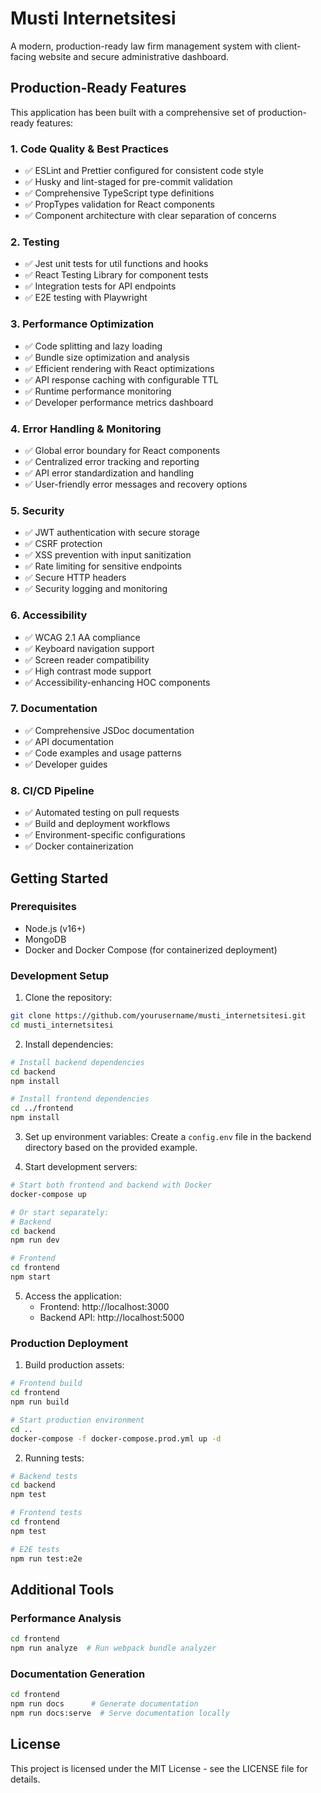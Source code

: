 # Musti Internetsitesi

A modern, production-ready law firm management system with client-facing website and secure administrative dashboard.

## Production-Ready Features

This application has been built with a comprehensive set of production-ready features:

### 1. Code Quality & Best Practices

- ✅ ESLint and Prettier configured for consistent code style
- ✅ Husky and lint-staged for pre-commit validation
- ✅ Comprehensive TypeScript type definitions
- ✅ PropTypes validation for React components
- ✅ Component architecture with clear separation of concerns

### 2. Testing

- ✅ Jest unit tests for util functions and hooks
- ✅ React Testing Library for component tests
- ✅ Integration tests for API endpoints
- ✅ E2E testing with Playwright

### 3. Performance Optimization

- ✅ Code splitting and lazy loading
- ✅ Bundle size optimization and analysis
- ✅ Efficient rendering with React optimizations
- ✅ API response caching with configurable TTL
- ✅ Runtime performance monitoring
- ✅ Developer performance metrics dashboard

### 4. Error Handling & Monitoring

- ✅ Global error boundary for React components
- ✅ Centralized error tracking and reporting
- ✅ API error standardization and handling
- ✅ User-friendly error messages and recovery options

### 5. Security

- ✅ JWT authentication with secure storage
- ✅ CSRF protection
- ✅ XSS prevention with input sanitization
- ✅ Rate limiting for sensitive endpoints
- ✅ Secure HTTP headers
- ✅ Security logging and monitoring

### 6. Accessibility

- ✅ WCAG 2.1 AA compliance
- ✅ Keyboard navigation support
- ✅ Screen reader compatibility
- ✅ High contrast mode support
- ✅ Accessibility-enhancing HOC components

### 7. Documentation

- ✅ Comprehensive JSDoc documentation
- ✅ API documentation
- ✅ Code examples and usage patterns
- ✅ Developer guides

### 8. CI/CD Pipeline

- ✅ Automated testing on pull requests
- ✅ Build and deployment workflows
- ✅ Environment-specific configurations
- ✅ Docker containerization

## Getting Started

### Prerequisites

- Node.js (v16+)
- MongoDB
- Docker and Docker Compose (for containerized deployment)

### Development Setup

1. Clone the repository:

```bash
git clone https://github.com/yourusername/musti_internetsitesi.git
cd musti_internetsitesi
```

2. Install dependencies:

```bash
# Install backend dependencies
cd backend
npm install

# Install frontend dependencies
cd ../frontend
npm install
```

3. Set up environment variables:
   Create a `config.env` file in the backend directory based on the provided example.

4. Start development servers:

```bash
# Start both frontend and backend with Docker
docker-compose up

# Or start separately:
# Backend
cd backend
npm run dev

# Frontend
cd frontend
npm start
```

5. Access the application:
   - Frontend: http://localhost:3000
   - Backend API: http://localhost:5000

### Production Deployment

1. Build production assets:

```bash
# Frontend build
cd frontend
npm run build

# Start production environment
cd ..
docker-compose -f docker-compose.prod.yml up -d
```

2. Running tests:

```bash
# Backend tests
cd backend
npm test

# Frontend tests
cd frontend
npm test

# E2E tests
npm run test:e2e
```

## Additional Tools

### Performance Analysis

```bash
cd frontend
npm run analyze  # Run webpack bundle analyzer
```

### Documentation Generation

```bash
cd frontend
npm run docs      # Generate documentation
npm run docs:serve  # Serve documentation locally
```

## License

This project is licensed under the MIT License - see the LICENSE file for details.
